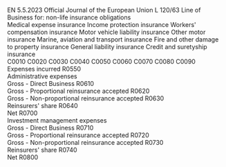 EN  5.5.2023 Official Journal of the European Union L 120/63
 Line of Business for:  non-life insurance obligations  
Medical 
expense 
insurance  Income 
protection 
insurance  Workers' 
compensation 
insurance  Motor vehicle 
liability 
insurance  Other motor 
insurance  Marine, 
aviation and 
transport 
insurance  Fire and other 
damage to 
property 
insurance  General 
liability 
insurance  Credit and 
suretyship 
insurance  
C0010  C0020  C0030  C0040  C0050  C0060  C0070  C0080  C0090  
Expenses incurred  R0550  
Administrative expenses  
Gross - Direct Business  R0610  
Gross - Proportional reinsurance 
accepted  R0620  
Gross - Non-proportional reinsurance 
accepted  R0630  
Reinsurers' share  R0640  
Net  R0700  
Investment management expenses  
Gross - Direct Business  R0710  
Gross - Proportional reinsurance 
accepted  R0720  
Gross - Non-proportional reinsurance 
accepted  R0730  
Reinsurers' share  R0740  
Net  R0800